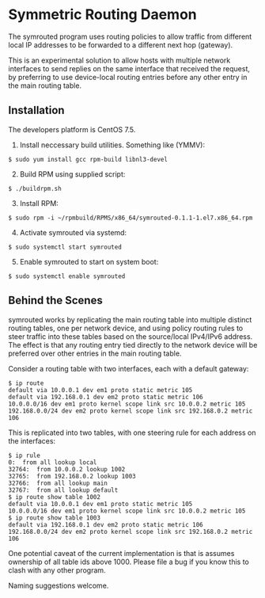 # Symmetric Routing Daemon

The symrouted program uses routing policies to allow traffic from different
local IP addresses to be forwarded to a different next hop (gateway).

This is an experimental solution to allow hosts with multiple network interfaces to send
replies on the same interface that received the request, by preferring to use device-local
routing entries before any other entry in the main routing table.

## Installation

The developers platform is CentOS 7.5.

1. Install neccessary build utilities. Something like (YMMV):
```shell
$ sudo yum install gcc rpm-build libnl3-devel
```

2. Build RPM using supplied script:
```shell
$ ./buildrpm.sh 
```

3. Install RPM:
```shell
$ sudo rpm -i ~/rpmbuild/RPMS/x86_64/symrouted-0.1.1-1.el7.x86_64.rpm
```

4. Activate symrouted via systemd:
```shell
$ sudo systemctl start symrouted
```

5. Enable symrouted to start on system boot:
```shell
$ sudo systemctl enable symrouted
```

## Behind the Scenes

symrouted works by replicating the main routing table into multiple distinct routing tables, one per
network device, and using policy routing rules to steer traffic into these tables based on the
source/local IPv4/IPv6 address. The effect is that any routing entry tied directly to the network
device will be preferred over other entries in the main routing table.

Consider a routing table with two interfaces, each with a default gateway:
```shell
$ ip route
default via 10.0.0.1 dev em1 proto static metric 105
default via 192.168.0.1 dev em2 proto static metric 106
10.0.0.0/16 dev em1 proto kernel scope link src 10.0.0.2 metric 105
192.168.0.0/24 dev em2 proto kernel scope link src 192.168.0.2 metric 106
```

This is replicated into two tables, with one steering rule for each address on the interfaces:
```shell
$ ip rule
0:	from all lookup local 
32764:	from 10.0.0.2 lookup 1002
32765:	from 192.168.0.2 lookup 1003
32766:	from all lookup main 
32767:	from all lookup default
$ ip route show table 1002
default via 10.0.0.1 dev em1 proto static metric 105
10.0.0.0/16 dev em1 proto kernel scope link src 10.0.0.2 metric 105
$ ip route show table 1003
default via 192.168.0.1 dev em2 proto static metric 106
192.168.0.0/24 dev em2 proto kernel scope link src 192.168.0.2 metric 106
```

One potential caveat of the current implementation is that is assumes ownership of all
table ids above 1000. Please file a bug if you know this to clash with any other program.

Naming suggestions welcome.
